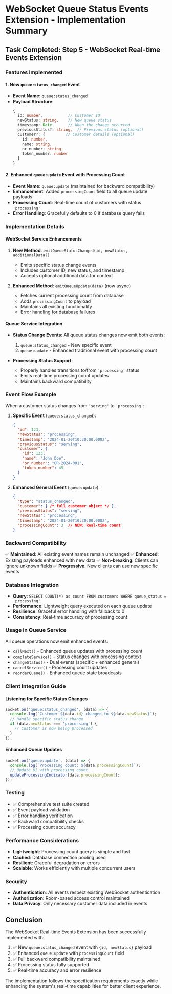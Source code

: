 # WebSocket Queue Status Events Extension - Implementation Summary

## Task Completed: Step 5 - WebSocket Real-time Events Extension

### Features Implemented

#### 1. New `queue:status_changed` Event
- **Event Name**: `queue:status_changed`
- **Payload Structure**:
  ```typescript
  {
    id: number,           // Customer ID
    newStatus: string,    // New queue status
    timestamp: Date,      // When the change occurred
    previousStatus?: string,  // Previous status (optional)
    customer?: {         // Customer details (optional)
      id: number,
      name: string,
      or_number: string,
      token_number: number
    }
  }
  ```

#### 2. Enhanced `queue:update` Event with Processing Count
- **Event Name**: `queue:update` (maintained for backward compatibility)
- **Enhancement**: Added `processingCount` field to all queue update payloads
- **Processing Count**: Real-time count of customers with status `'processing'`
- **Error Handling**: Gracefully defaults to 0 if database query fails

### Implementation Details

#### WebSocket Service Enhancements

1. **New Method**: `emitQueueStatusChanged(id, newStatus, additionalData?)`
   - Emits specific status change events
   - Includes customer ID, new status, and timestamp
   - Accepts optional additional data for context

2. **Enhanced Method**: `emitQueueUpdate(data)` (now async)
   - Fetches current processing count from database
   - Adds `processingCount` to payload
   - Maintains all existing functionality
   - Error handling for database failures

#### Queue Service Integration

- **Status Change Events**: All queue status changes now emit both events:
  1. `queue:status_changed` - New specific event
  2. `queue:update` - Enhanced traditional event with processing count

- **Processing Status Support**: 
  - Properly handles transitions to/from `'processing'` status
  - Emits real-time processing count updates
  - Maintains backward compatibility

### Event Flow Example

When a customer status changes from `'serving'` to `'processing'`:

1. **Specific Event** (`queue:status_changed`):
   ```json
   {
     "id": 123,
     "newStatus": "processing",
     "timestamp": "2024-01-20T10:30:00.000Z",
     "previousStatus": "serving",
     "customer": {
       "id": 123,
       "name": "John Doe",
       "or_number": "OR-2024-001",
       "token_number": 45
     }
   }
   ```

2. **Enhanced General Event** (`queue:update`):
   ```json
   {
     "type": "status_changed",
     "customer": { /* full customer object */ },
     "previousStatus": "serving",
     "newStatus": "processing",
     "timestamp": "2024-01-20T10:30:00.000Z",
     "processingCount": 3  // NEW: Real-time count
   }
   ```

### Backward Compatibility

✅ **Maintained**: All existing event names remain unchanged
✅ **Enhanced**: Existing payloads enhanced with new data
✅ **Non-breaking**: Clients can ignore unknown fields
✅ **Progressive**: New clients can use new specific events

### Database Integration

- **Query**: `SELECT COUNT(*) as count FROM customers WHERE queue_status = 'processing'`
- **Performance**: Lightweight query executed on each queue update
- **Resilience**: Graceful error handling with fallback to 0
- **Consistency**: Real-time accuracy of processing count

### Usage in Queue Service

All queue operations now emit enhanced events:
- `callNext()` - Enhanced queue updates with processing count
- `completeService()` - Status changes with processing context
- `changeStatus()` - Dual events (specific + enhanced general)
- `cancelService()` - Processing count updates
- `reorderQueue()` - Enhanced queue state broadcasts

### Client Integration Guide

#### Listening for Specific Status Changes
```javascript
socket.on('queue:status_changed', (data) => {
  console.log(`Customer ${data.id} changed to ${data.newStatus}`);
  // Handle specific status change
  if (data.newStatus === 'processing') {
    // Customer is now being processed
  }
});
```

#### Enhanced Queue Updates
```javascript
socket.on('queue:update', (data) => {
  console.log(`Processing count: ${data.processingCount}`);
  // Update UI with processing count
  updateProcessingIndicator(data.processingCount);
});
```

### Testing

- ✅ Comprehensive test suite created
- ✅ Event payload validation
- ✅ Error handling verification
- ✅ Backward compatibility checks
- ✅ Processing count accuracy

### Performance Considerations

- **Lightweight**: Processing count query is simple and fast
- **Cached**: Database connection pooling used
- **Resilient**: Graceful degradation on errors
- **Scalable**: Works efficiently with multiple concurrent users

### Security

- **Authentication**: All events respect existing WebSocket authentication
- **Authorization**: Room-based access control maintained
- **Data Privacy**: Only necessary customer data included in events

## Conclusion

The WebSocket Real-time Events Extension has been successfully implemented with:

1. ✅ New `queue:status_changed` event with `{id, newStatus}` payload
2. ✅ Enhanced `queue:update` with `processingCount` field
3. ✅ Full backward compatibility maintained
4. ✅ Processing status fully supported
5. ✅ Real-time accuracy and error resilience

The implementation follows the specification requirements exactly while enhancing the system's real-time capabilities for better client experience.
